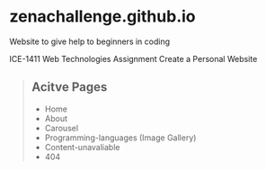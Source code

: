 # zenachallenge.github.io
Website to give help to beginners in coding

ICE-1411 Web Technologies Assignment
Create a Personal Website

>## Acitve Pages
>
>- Home
>- About
>- Carousel
>- Programming-languages (Image Gallery)
>- Content-unavaliable
>- 404
